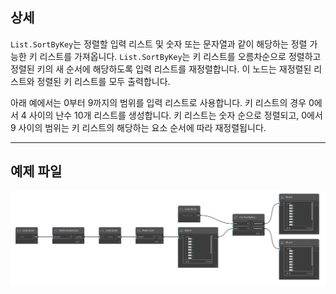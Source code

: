 ## 상세
`List.SortByKey`는 정렬할 입력 리스트 및 숫자 또는 문자열과 같이 해당하는 정렬 가능한 키 리스트를 가져옵니다. `List.SortByKey`는 키 리스트를 오름차순으로 정렬하고 정렬된 키의 새 순서에 해당하도록 입력 리스트를 재정렬합니다. 이 노드는 재정렬된 리스트와 정렬된 키 리스트를 모두 출력합니다.

아래 예에서는 0부터 9까지의 범위를 입력 리스트로 사용합니다. 키 리스트의 경우 0에서 4 사이의 난수 10개 리스트를 생성합니다. 키 리스트는 숫자 순으로 정렬되고, 0에서 9 사이의 범위는 키 리스트의 해당하는 요소 순서에 따라 재정렬됩니다.
___
## 예제 파일

![List.SortByKey](./DSCore.List.SortByKey_img.jpg)
